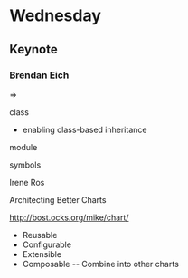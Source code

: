 # Wednesday

## Keynote

### Brendan Eich

=>

class

- enabling class-based inheritance

module

symbols

Irene Ros

Architecting Better Charts

http://bost.ocks.org/mike/chart/

- Reusable
- Configurable
- Extensible
- Composable
-- Combine into other charts